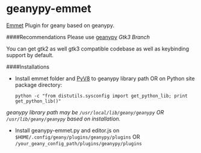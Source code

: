 geanypy-emmet
=============

[Emmet](http://emmet.io/) Plugin for geany based on geanypy.


####Recommendations
Please use [geanypy](https://github.com/sagarchalise/geanypy/tree/gtk3) *Gtk3 Branch*

You can get gtk2 as well gtk3 compatible codebase as well as keybinding support by default.

####Installations

* Install emmet folder and [PyV8](https://github.com/emmetio/pyv8-binaries) to geanypy library path OR on Python site package directory:

    `python -c "from distutils.sysconfig import get_python_lib; print get_python_lib()"`

_geanypy library path may be `/usr/local/lib/geany/geanypy` OR `/usr/lib/geany/geanypy` based on installation._

* Install geanypy-emmet.py and editor.js on `$HOME/.config/geany/plugins/geanypy/plugins` OR `/your_geany_config_path/plugins/geanypy/plugins`